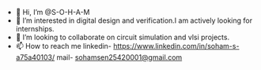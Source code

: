 - 👋 Hi, I’m @S-O-H-A-M
- 👀 I’m interested in digital design and verification.I am actively looking for internships.
- 💞️ I’m looking to collaborate on circuit simulation and vlsi projects.
- 📫 How to reach me 
linkedin- https://www.linkedin.com/in/soham-s-a75a40103/ 
mail- sohamsen25420001@gmail.com

<!---
S-O-H-A-M/S-O-H-A-M is a ✨ special ✨ repository because its `README.md` (this file) appears on your GitHub profile.
You can click the Preview link to take a look at your changes.
--->
